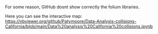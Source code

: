 For some reason, GitHub dosnt show correctly the folium libraries.

Here you can see the interactive map: https://nbviewer.org/github/Patymoore/Data-Analysis-collisions-California/blob/main/Data%20analysis%20California%20collisions.ipynb
